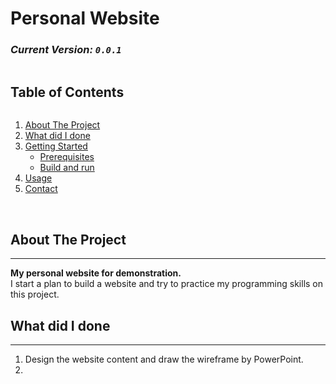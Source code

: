 # Personal Website
### *Current Version:  `0.0.1`* 

<!-- TABLE OF CONTENTS -->

<summary><h2 style="display: inline-block">Table of Contents</h2></summary>
<ol>
  <li>
    <a href="#about-the-project">About The Project</a>
  </li>
  <li>
    <a href="#what-did-i-done">What did I done</a>
  </li>
  <li>
    <a href="#getting-started">Getting Started</a>
    <ul>
      <li><a href="#prerequisites">Prerequisites</a></li>
      <li><a href="#build-and-run">Build and run</a></li>
    </ul>
  </li>
  <li><a href="#usage">Usage</a></li>
  <li><a href="#contact">Contact</a></li>
</ol>


<br />

<!-- ABOUT THE PROJECT -->
## About The Project
---
**My personal website for demonstration.**     
I start a plan to build a website and try to practice my programming skills on this project.

<!-- ABOUT THE PROJECT -->
## What did I done
---
1. Design the website content and draw the wireframe by PowerPoint.
2. 




